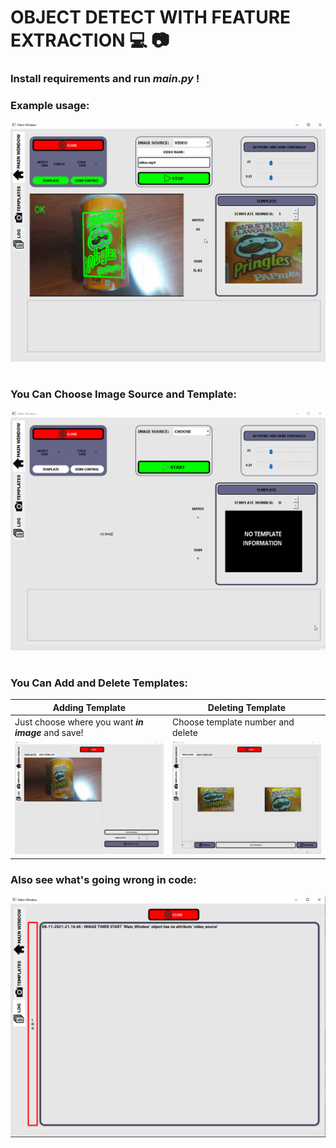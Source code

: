 # OBJECT DETECT WITH FEATURE EXTRACTION 💻 📷

### Install requirements and run ***main.py*** !
### Example usage:

![alt text](docs/readme_images/main_usage.gif?raw=true) 

# 
### You Can Choose Image Source and Template:

![alt text](docs/readme_images/image_and_template_source.gif?raw=true) 

# 
### You Can Add and Delete Templates:

| Adding Template                                                      |Deleting Template                                                 |
| ------                                                               | ------                                                           |
| Just choose where you want ***in image*** and save!                  | Choose template number and delete                                |
| ![alt text](docs/readme_images/template_save.gif?raw=true)                |  ![alt text](docs/readme_images/template_delete.gif?raw=true)         |

### Also see what's going wrong in code:
![alt text](docs/readme_images/log_window.png?raw=true) 






